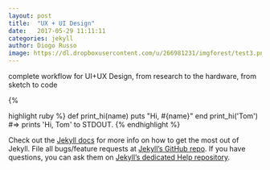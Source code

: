 ```yaml
---
layout: post
title:  "UX + UI Design"
date:   2017-05-29 11:11:11
categories: jekyll
author: Diogo Russo
image: https://dl.dropboxusercontent.com/u/266981231/imgforest/test3.png
---
```

complete workflow for UI+UX Design, from research to the hardware, from sketch to code





{% 

highlight ruby %}
def print_hi(name)
  puts "Hi, #{name}"
end
print_hi('Tom')
#=> prints 'Hi, Tom' to STDOUT.
{% endhighlight %}

Check out the [Jekyll docs][jekyll] for more info on how to get the most out of Jekyll. File all bugs/feature requests at [Jekyll’s GitHub repo][jekyll-gh]. If you have questions, you can ask them on [Jekyll’s dedicated Help repository][jekyll-help].

[jekyll]:      http://jekyllrb.com
[jekyll-gh]:   https://github.com/jekyll/jekyll
[jekyll-help]: https://github.com/jekyll/jekyll-help
